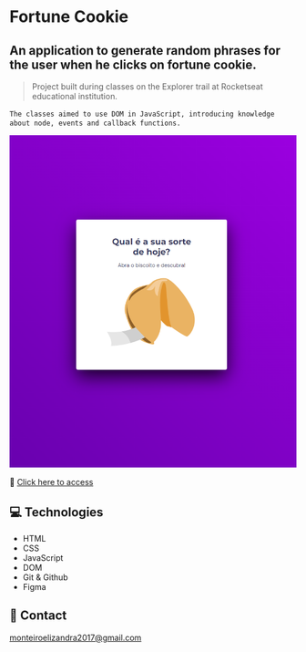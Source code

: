 # Fortune Cookie
## An application to generate random phrases for the user when he clicks on fortune cookie.

> Project built during classes on the Explorer trail at Rocketseat educational institution.
    
    The classes aimed to use DOM in JavaScript, introducing knowledge about node, events and callback functions.

    
![preview](./.github/preview.png)

🔗 [Click here to access](https://ElizandraMonteiro.github.io/Biscoito-da-Sorte/)
## 💻 Technologies
- HTML
- CSS
- JavaScript
- DOM
- Git & Github
- Figma
## 📧 Contact
monteiroelizandra2017@gmail.com